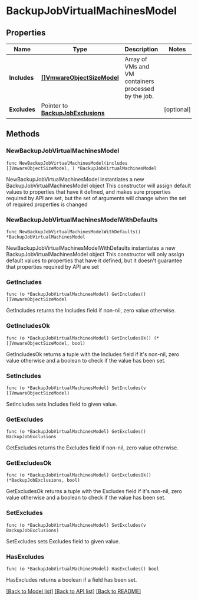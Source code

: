 # BackupJobVirtualMachinesModel

## Properties

Name | Type | Description | Notes
------------ | ------------- | ------------- | -------------
**Includes** | [**[]VmwareObjectSizeModel**](VmwareObjectSizeModel.md) | Array of VMs and VM containers processed by the job. | 
**Excludes** | Pointer to [**BackupJobExclusions**](BackupJobExclusions.md) |  | [optional] 

## Methods

### NewBackupJobVirtualMachinesModel

`func NewBackupJobVirtualMachinesModel(includes []VmwareObjectSizeModel, ) *BackupJobVirtualMachinesModel`

NewBackupJobVirtualMachinesModel instantiates a new BackupJobVirtualMachinesModel object
This constructor will assign default values to properties that have it defined,
and makes sure properties required by API are set, but the set of arguments
will change when the set of required properties is changed

### NewBackupJobVirtualMachinesModelWithDefaults

`func NewBackupJobVirtualMachinesModelWithDefaults() *BackupJobVirtualMachinesModel`

NewBackupJobVirtualMachinesModelWithDefaults instantiates a new BackupJobVirtualMachinesModel object
This constructor will only assign default values to properties that have it defined,
but it doesn't guarantee that properties required by API are set

### GetIncludes

`func (o *BackupJobVirtualMachinesModel) GetIncludes() []VmwareObjectSizeModel`

GetIncludes returns the Includes field if non-nil, zero value otherwise.

### GetIncludesOk

`func (o *BackupJobVirtualMachinesModel) GetIncludesOk() (*[]VmwareObjectSizeModel, bool)`

GetIncludesOk returns a tuple with the Includes field if it's non-nil, zero value otherwise
and a boolean to check if the value has been set.

### SetIncludes

`func (o *BackupJobVirtualMachinesModel) SetIncludes(v []VmwareObjectSizeModel)`

SetIncludes sets Includes field to given value.


### GetExcludes

`func (o *BackupJobVirtualMachinesModel) GetExcludes() BackupJobExclusions`

GetExcludes returns the Excludes field if non-nil, zero value otherwise.

### GetExcludesOk

`func (o *BackupJobVirtualMachinesModel) GetExcludesOk() (*BackupJobExclusions, bool)`

GetExcludesOk returns a tuple with the Excludes field if it's non-nil, zero value otherwise
and a boolean to check if the value has been set.

### SetExcludes

`func (o *BackupJobVirtualMachinesModel) SetExcludes(v BackupJobExclusions)`

SetExcludes sets Excludes field to given value.

### HasExcludes

`func (o *BackupJobVirtualMachinesModel) HasExcludes() bool`

HasExcludes returns a boolean if a field has been set.


[[Back to Model list]](../README.md#documentation-for-models) [[Back to API list]](../README.md#documentation-for-api-endpoints) [[Back to README]](../README.md)


